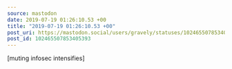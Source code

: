 ```yaml
---
source: mastodon
date: 2019-07-19 01:26:10.53 +00
title: "2019-07-19 01:26:10.53 +00"
post_uri: https://mastodon.social/users/gravely/statuses/102465507853405393
post_id: 102465507853405393
---
```

[muting infosec intensifies]


